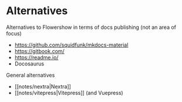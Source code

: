 # Alternatives

Alternatives to Flowershow in terms of docs publishing (not an area of focus)

- https://github.com/squidfunk/mkdocs-material
- https://gitbook.com/
- https://readme.io/
- Docosaurus

General alternatives

- [[notes/nextra|Nextra]]
- [[notes/vitepress|Vitepress]] (and Vuepress)